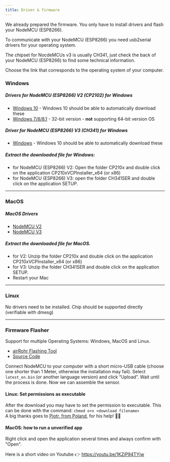 ```yaml
---
title: Driver & firmware
---
```


We already prepared the firmware. You only have to install drivers and flash your NodeMCU (ESP8266). 

To communicate with your NodeMCU (ESP8266) you need usb2serial drivers for your operating system. 

The chipset for NocdeMCUs v3 is usually CH341, just check the back of your NodeMCU (ESP8266) to find some technical information. 

Choose the link that corresponds to the operating system of your computer.

### Windows

##### Drivers for NodeMCU (ESP8266) V2 (CP2102) for Windows
* [Windows 10](https://www.silabs.com/documents/public/software/CP210x_Universal_Windows_Driver.zip) - Windows 10 should be able to automatically download these
* [Windows 7/8/8.1](https://www.silabs.com/documents/public/software/CP210x_Windows_Drivers.zip) - 32-bit version - **not** supporting 64-bit version OS

##### Driver for NodeMCU (ESP8266) V3 (CH341) for Windows
* [Windows](http://www.wch.cn/downloads/file/5.html) - Windows 10 should be able to automatically download these

##### Extract the downloaded file for Windows:
* for NodeMCU (ESP8266) V2: Open the folder CP210x and double click on the application CP210xVCPInstaller_x64 (or x86)
* for NodeMCU (ESP8266) V3: open the folder CH341SER and double click on the application SETUP.

---

### MacOS

#####  MacOS Drivers
* [NodeMCU V2](https://www.silabs.com/documents/public/software/Mac_OSX_VCP_Driver.zip )
* [NodeMCU V3](http://www.wch.cn/downloads/file/178.html) 

#####  Extract the downloaded file for MacOS.
* for V2: Unzip the folder CP210x and double click on the application CP210xVCPInstaller_x64 (or x86)
* for V3: Unzip the folder CH341SER and double click on the application SETUP.
* Restart your Mac

---

### Linux
No drivers need to be installed. Chip should be supported directly (verifiable with dmesg)

---
### Firmware Flasher 
Support for multiple Operating Systems: Windows, MacOS and Linux.

* [airRohr Flashing Tool](http://firmware.sensor.community/airrohr/flashing-tool/)
* [Source Code](https://github.com/opendata-stuttgart/airrohr-firmware-flasher)

Connect NodeMCU to your computer with a short micro-USB cable (choose one shorter than 1 Meter, otherwise the installation may fail). Select `latest_en.bin` (or another language version) and click “Upload”.
Wait until the process is done. Now we can assemble the sensor.

#### Linux: Set permissions as executable
After the download you may have to set the permission to executable. This can be done with the command: `chmod o+x <download filename>` 
<br>
A big thanks goes to [Piotr, from Poland](https://dropbox.inf.re/), for his help! 🙋‍♂️ 

#### MacOS: how to run a unverified app
Right click and open the application several times and always confirm with "Open".

Here is a short video on Youtube 👉 https://youtu.be/1KZiP94TYjw




